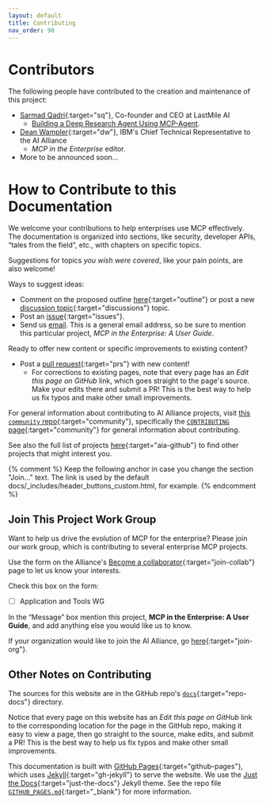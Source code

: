 ```yaml
---
layout: default
title: Contributing
nav_order: 90
---
```


# Contributors

The following people have contributed to the creation and maintenance of this project:

* [Sarmad Qadri](https://www.linkedin.com/in/sarmadqadri/){:target="sq"}, Co-founder and CEO at LastMile AI
	* [Building a Deep Research Agent Using MCP-Agent]({{site.baseurl}}/developing-mcp-servers/deep-research-mcp-agent/).
* [Dean Wampler](https://www.linkedin.com/in/deanwampler/){:target="dw"},  IBM's Chief Technical Representative to the AI Alliance
	* _MCP in the Enterprise_ editor.
* More to be announced soon...

# How to Contribute to this Documentation

We welcome your contributions to help enterprises use MCP effectively. The documentation is organized into sections, like security, developer APIs, &ldquo;tales from the field&rdquo;, etc., with chapters on specific topics.

Suggestions for topics _you wish were covered_, like your pain points, are also welcome!

Ways to suggest ideas:
* Comment on the proposed outline [here](https://github.com/The-AI-Alliance/enterprise-MCP/discussions/4){:target="outline"} or post a new [discussion topic](https://github.com/The-AI-Alliance/enterprise-MCP/discussions){:target="discussions"} topic.
* Post an [issue](https://github.com/The-AI-Alliance/enterprise-MCP/issues){:target="issues"}.
* Send us [email](mailto:contact@thealliance.ai). This is a general email address, so be sure to mention this particular project, _MCP in the Enterprise: A User Guide_.

Ready to offer new content or specific improvements to existing content?
* Post a [pull request](https://github.com/The-AI-Alliance/enterprise-MCP/pulls){:target="prs"} with new content! 
	* For corrections to existing pages, note that every page has an _Edit this page on GitHub_ link, which goes straight to the page's source. Make your edits there and submit a PR! This is the best way to help us fix typos and make other small improvements.

For general information about contributing to AI Alliance projects, visit [this `community` repo](https://github.com/The-AI-Alliance/community/){:target="community"}, specifically the [`CONTRIBUTING` page](https://github.com/The-AI-Alliance/community/blob/main/CONTRIBUTING.md){:target="community"} for general information about contributing. 

See also the full list of projects [here](https://the-ai-alliance.github.io/){:target="aia-github"} to find other projects that might interest you.

{% comment %}
Keep the following anchor in case you change the section "Join..." text. 
The link is used by the default docs/_includes/header_buttons_custom.html, for example.
{% endcomment %}
<a name="join-this-project"></a>
## Join This Project Work Group

Want to help us drive the evolution of MCP for the enterprise? Please join our work group, which is contributing to several enterprise MCP projects. 

Use the form on the Alliance's [Become a collaborator](https://thealliance.ai/become-a-collaborator){:target="join-collab"} page to let us know your interests. 

Check this box on the form:

- [ ] Application and Tools WG

In the &ldquo;Message&rdquo; box mention this project, **MCP in the Enterprise: A User Guide**, and add anything else you would like us to know.

If your organization would like to join the AI Alliance, go [here](https://thealliance.ai/membership){:target="join-org"}.

## Other Notes on Contributing

The sources for this website are in the GitHub repo's [`docs`](https://github.com/The-AI-Alliance/enterprise-MCP/tree/main/docs){:target="repo-docs"} directory. 

Notice that every page on this website has an _Edit this page on GitHub_ link to the corresponding location for the page in the GitHub repo, making it easy to view a page, then go straight to the source, make edits, and submit a PR! This is the best way to help us fix typos and make other small improvements.

This documentation is built with [GitHub Pages](https://pages.github.com/){:target="github-pages"}, which uses [Jekyll](https://github.com/jekyll/jekyll){:target="gh-jekyll"} to serve the website. We use the [Just the Docs](https://just-the-docs.github.io/just-the-docs/){:target="just-the-docs"} Jekyll theme. See the repo file [`GITHUB_PAGES.md`](https://github.com/The-AI-Alliance/enterprise-MCP/tree/main/GITHUB_PAGES.md){:target="_blank"} for more information.

